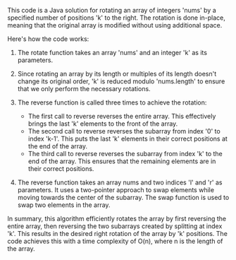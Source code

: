This code is a Java solution for rotating an array of integers 'nums' by a specified number of positions 'k' to the right. The rotation is done in-place, meaning 
that the original array is modified without using additional space.

Here's how the code works:

1. The rotate function takes an array 'nums' and an integer 'k' as its parameters.
   
2. Since rotating an array by its length or multiples of its length doesn't change its original order, 'k' is reduced modulo 'nums.length' to ensure that we only 
    perform the necessary rotations.

3. The reverse function is called three times to achieve the rotation:
   - The first call to reverse reverses the entire array. This effectively brings the last 'k' elements to the front of the array.
   - The second call to reverse reverses the subarray from index '0' to index 'k-1'. This puts the last 'k' elements in their correct positions at the end of the 
      array.
   - The third call to reverse reverses the subarray from index 'k' to the end of the array. This ensures that the remaining elements are in their correct positions.

4. The reverse function takes an array nums and two indices 'l' and 'r' as parameters. It uses a two-pointer approach to swap elements while moving towards the 
   center of the subarray. The swap function is used to swap two elements in the array.


In summary, this algorithm efficiently rotates the array by first reversing the entire array, then reversing the two subarrays created by splitting at index 'k'. 
This results in the desired right rotation of the array by 'k' positions. The code achieves this with a time complexity of O(n), where n is the length of the array.
